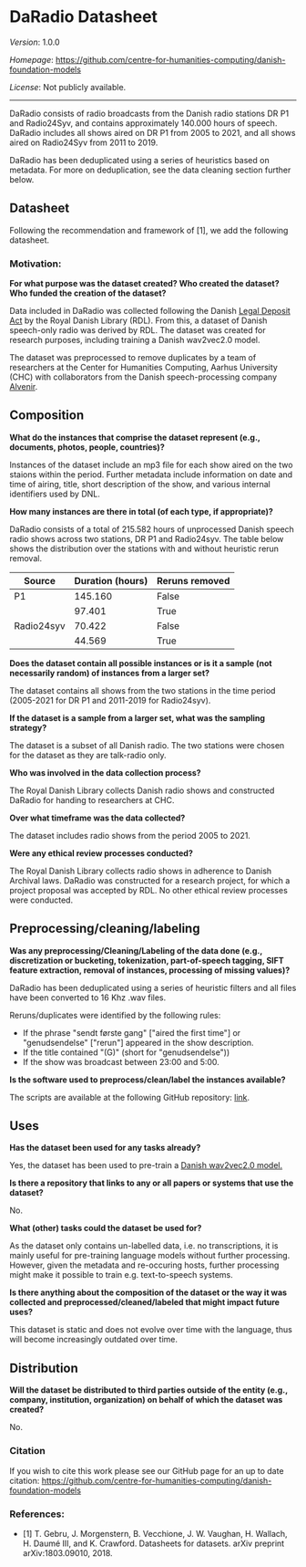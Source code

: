 # DaRadio Datasheet

*Version*: 1.0.0

*Homepage*: https://github.com/centre-for-humanities-computing/danish-foundation-models

*License*: Not publicly available.

---

DaRadio consists of radio broadcasts from the Danish radio stations DR P1 and Radio24Syv, and contains approximately 140.000 hours of speech. DaRadio includes all shows aired on DR P1 from 2005 to 2021, and all shows aired on Radio24Syv from 2011 to 2019.

DaRadio has been deduplicated using a series of heuristics based on metadata. For more on deduplication, see the data cleaning section further below.


## Datasheet

Following the recommendation and framework of [1], we add the following datasheet. 

### Motivation:

**For what purpose was the dataset created? Who created the dataset? Who funded the creation of the dataset?**

Data included in DaRadio was collected following the Danish [Legal Deposit Act](https://www.retsinformation.dk/eli/lta/2004/1439) by the Royal Danish Library (RDL). From this, a dataset of Danish speech-only radio was derived by RDL. The dataset was created for research purposes, including training a Danish wav2vec2.0 model. 

The dataset was preprocessed to remove duplicates by a team of researchers at the Center for Humanities Computing, Aarhus University (CHC) with collaborators from the Danish speech-processing company [Alvenir](alvenir.ai).



## Composition

**What do the instances that comprise the dataset represent (e.g., documents, photos, people, countries)?**

Instances of the dataset include an mp3 file for each show aired on the two staions within the period. Further metadata include information on date and time of airing, title, short description of the show, and various internal identifiers used by DNL.

**How many instances are there in total (of each type, if appropriate)?**

DaRadio consists of a total of 215.582 hours of unprocessed Danish speech radio shows across two stations, DR P1 and Radio24syv. The table below shows the distribution over the stations with and without heuristic rerun removal.


| Source     | Duration (hours) | Reruns removed |
|------------|------------------|----------------|
| P1         | 145.160          | False          |
|            | 97.401           | True           |
| Radio24syv | 70.422           | False          |
|            | 44.569           | True           |


**Does the dataset contain all possible instances or is it a sample (not necessarily random) of instances from a larger set?**

The dataset contains all shows from the two stations in the time period (2005-2021 for DR P1 and 2011-2019 for Radio24syv).

**If the dataset is a sample from a larger set, what was the sampling strategy?**

The dataset is a subset of all Danish radio. The two stations were chosen for the dataset as they are talk-radio only. 


**Who was involved in the data collection process?**

The Royal Danish Library collects Danish radio shows and constructed DaRadio for handing to researchers at CHC.


**Over what timeframe was the data collected?**

The dataset includes radio shows from the period 2005 to 2021.

**Were any ethical review processes conducted?**

The Royal Danish Library collects radio shows in adherence to Danish Archival laws. DaRadio was constructed for a research project, for which a project proposal was accepted by RDL. No other ethical review processes were conducted.


## Preprocessing/cleaning/labeling

**Was any preprocessing/Cleaning/Labeling of the data done 
(e.g., discretization or bucketing, tokenization, part-of-speech tagging, 
SIFT feature extraction, removal of instances, processing of missing values)?**

DaRadio has been deduplicated using a series of heuristic filters and all files have been converted to 16 Khz .wav files. 

Reruns/duplicates were identified by the following rules:

- If the phrase "sendt første gang" ["aired the first time"] or "genudsendelse" ["rerun"] appeared in the show description.
- If the title contained "(G)" (short for "genudsendelse")) 
- If the show was broadcast between 23:00 and 5:00.



**Is the software used to preprocess/clean/label the instances available?**

The scripts are available at the following GitHub repository: [link](https://github.com/centre-for-humanities-computing/Gjallarhorn).

## Uses

**Has the dataset been used for any tasks already?**

Yes, the dataset has been used to pre-train a [Danish wav2vec2.0 model.](https://huggingface.co/chcaa/xls-r-300m-danish) 

**Is there a repository that links to any or all papers or systems that use the dataset?**

No.

**What (other) tasks could the dataset be used for?**

As the dataset only contains un-labelled data, i.e. no transcriptions, it is mainly useful for pre-training language models without further processing. However, given the metadata and re-occuring hosts, further processing might make it possible to train e.g. text-to-speech systems. 

**Is there anything about the composition of the dataset or the way it was collected and
preprocessed/cleaned/labeled that might impact future uses?**

This dataset is static and does not evolve over time with the language, thus will become increasingly outdated over time.


## Distribution

**Will the dataset be distributed to third parties outside of the entity (e.g., company, institution, organization) on behalf of which the dataset was created?**

No.


### Citation
If you wish to cite this work please see our GitHub page for an up to date citation: https://github.com/centre-for-humanities-computing/danish-foundation-models


### References:

- [1] T. Gebru, J. Morgenstern, B. Vecchione, J. W. Vaughan, H. Wallach, H. Daumé III,
        and K. Crawford. Datasheets for datasets. arXiv preprint arXiv:1803.09010, 2018.


